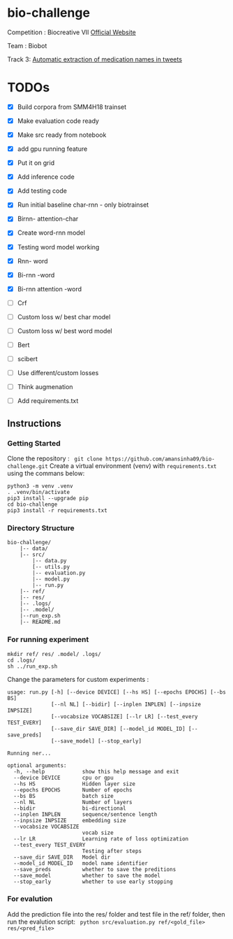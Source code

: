 # bio-challenge
Competition :  Biocreative VII [Official Website](https://biocreative.bioinformatics.udel.edu/tasks/biocreative-vii/)

Team : Biobot

Track 3: [Automatic extraction of medication names in tweets](https://biocreative.bioinformatics.udel.edu/tasks/biocreative-vii/track-3/)

# TODOs

- [x] Build corpora from SMM4H18 trainset
- [x] Make evaluation code ready
- [x] Make src ready from notebook
- [x] add gpu running feature
- [x] Put it on grid
- [x] Add inference code
- [x] Add testing code
- [x] Run initial baseline char-rnn - only biotrainset
- [x] Birnn- attention-char
- [x] Create word-rnn model  
- [x] Testing word model working
- [x] Rnn- word
- [x] Bi-rnn -word
- [x] Bi-rnn attention -word
- [ ] Crf
- [ ] Custom loss w/ best char model
- [ ] Custom loss w/ best word model 
- [ ] Bert 
- [ ] scibert
- [ ] Use different/custom losses
- [ ] Think augmenation
- [ ] Add requirements.txt


## Instructions

### Getting Started 

Clone the repository : ``` git clone https://github.com/amansinha09/bio-challenge.git```
Create a virtual environment (venv) with ```requirements.txt``` using the commans below:

```
python3 -m venv .venv
. .venv/bin/activate
pip3 install --upgrade pip
cd bio-challenge
pip3 install -r requirements.txt
```

### Directory Structure
```
bio-challenge/
	|-- data/
	|-- src/
		|-- data.py
		[-- utils.py
		|-- evaluation.py
		|-- model.py
		|-- run.py
	|-- ref/
	|-- res/
	|-- .logs/
	|-- .model/
	|--run_exp.sh
	|-- README.md
```

### For running experiment


```
mkdir ref/ res/ .model/ .logs/
cd .logs/
sh ../run_exp.sh
```

Change the parameters for custom experiments :

```
usage: run.py [-h] [--device DEVICE] [--hs HS] [--epochs EPOCHS] [--bs BS]
              [--nl NL] [--bidir] [--inplen INPLEN] [--inpsize INPSIZE]
              [--vocabsize VOCABSIZE] [--lr LR] [--test_every TEST_EVERY]
              [--save_dir SAVE_DIR] [--model_id MODEL_ID] [--save_preds]
              [--save_model] [--stop_early]

Running ner...

optional arguments:
  -h, --help            show this help message and exit
  --device DEVICE       cpu or gpu
  --hs HS               Hidden layer size
  --epochs EPOCHS       Number of epochs
  --bs BS               batch size
  --nl NL               Number of layers
  --bidir               bi-directional
  --inplen INPLEN       sequence/sentence length
  --inpsize INPSIZE     embedding size
  --vocabsize VOCABSIZE
                        vocab size
  --lr LR               Learning rate of loss optimization
  --test_every TEST_EVERY
                        Testing after steps
  --save_dir SAVE_DIR   Model dir
  --model_id MODEL_ID   model name identifier
  --save_preds          whether to save the preditions
  --save_model          whether to save the model
  --stop_early          whether to use early stopping
```

### For evalution

Add the prediction file into the res/ folder and test file in the ref/ folder, then run the evalution script: ``` python src/evaluation.py ref/<gold_file> res/<pred_file>```
